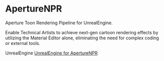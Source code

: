 # ApertureNPR
Aperture Toon Rendering Pipeline for UnrealEngine.

Enable Technical Artists to achieve next-gen cartoon rendering effects by utilizing the Material Editor alone, eliminating the need for complex coding or external tools.

UnrealEngine
[UnrealEngine for ApertureNPR](https://github.com/Overflowu/UnrealEngine)
